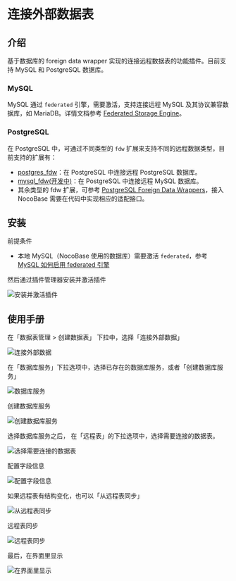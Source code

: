 # 连接外部数据表

## 介绍

基于数据库的 foreign data wrapper 实现的连接远程数据表的功能插件。目前支持 MySQL 和 PostgreSQL 数据库。

### MySQL

MySQL 通过 `federated` 引擎，需要激活，支持连接远程 MySQL 及其协议兼容数据库，如 MariaDB。详情文档参考 [Federated Storage Engine](https://dev.mysql.com/doc/refman/8.0/en/federated-storage-engine.html)。

### PostgreSQL

在 PostgreSQL 中，可通过不同类型的 `fdw` 扩展来支持不同的远程数据类型，目前支持的扩展有：

- [postgres_fdw](https://www.postgresql.org/docs/current/postgres-fdw.html)：在 PostgreSQL 中连接远程 PostgreSQL 数据库。
- [mysql_fdw(开发中)](https://github.com/EnterpriseDB/mysql_fdw)：在 PostgreSQL 中连接远程 MySQL 数据库。
- 其余类型的 fdw 扩展，可参考 [PostgreSQL Foreign Data Wrappers](https://wiki.postgresql.org/wiki/Foreign_data_wrappers)，接入 NocoBase 需要在代码中实现相应的适配接口。

## 安装

前提条件

- 本地 MySQL（NocoBase 使用的数据库）需要激活 `federated`，参考 [MySQL 如何启用 federated 引擎](./enable-federated.md)

然后通过插件管理器安装并激活插件

![安装并激活插件](https://static-docs.nocobase.com/f84276c5712851fb3ff33af3f1ff0f59.png)

## 使用手册

在「数据表管理 > 创建数据表」 下拉中，选择「连接外部数据」

![连接外部数据](https://static-docs.nocobase.com/029d946a6d067d1c35a39755219d623c.png)

在「数据库服务」下拉选项中，选择已存在的数据库服务，或者「创建数据库服务」

![数据库服务](https://static-docs.nocobase.com/766271708a911950a5599d60d6be4a4d.png)

创建数据库服务

![创建数据库服务](https://static-docs.nocobase.com/1e357216e04cc4f200bd6212827281c8.png)

选择数据库服务之后， 在「远程表」的下拉选项中，选择需要连接的数据表。

![选择需要连接的数据表](https://static-docs.nocobase.com/e91fd6152b52b4fc01b3808053cc8dc4.png)

配置字段信息

![配置字段信息](https://static-docs.nocobase.com/e618fecc5fe327f6a495e61405e5f040.png)

如果远程表有结构变化，也可以「从远程表同步」

![从远程表同步](https://static-docs.nocobase.com/3751a9a39f933889fb3fcc4d85a6f4ad.png)

远程表同步

![远程表同步](https://static-docs.nocobase.com/13f18200e31ea223fdd8dadaff1e9d28.png)

最后，在界面里显示

![在界面里显示](https://static-docs.nocobase.com/368fca27a99277d9360ca81350949357.png)
